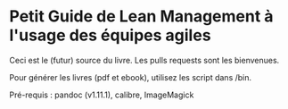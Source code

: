 # Petit Guide de Lean Management à l'usage des équipes agiles

Ceci est le (futur) source du livre. Les pulls requests sont les bienvenues.

Pour générer les livres (pdf et ebook), utilisez les script dans /bin.

Pré-requis : pandoc (v1.11.1), calibre, ImageMagick
